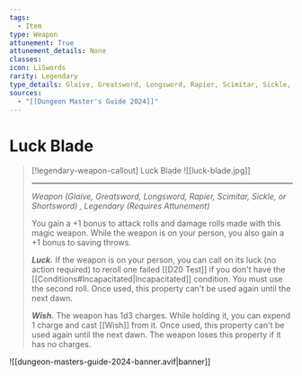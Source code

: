 ```yaml
---
tags:
  - Item
type: Weapon
attunement: True
attunement_details: None
classes:
icon: LiSwords
rarity: Legendary
type_details: Glaive, Greatsword, Longsword, Rapier, Scimitar, Sickle, or Shortsword
sources: 
  - "[[Dungeon Master's Guide 2024]]"
---
```

# Luck Blade
>[!legendary-weapon-callout] Luck Blade
>![[luck-blade.jpg]]
>
>- - -
>_Weapon (Glaive, Greatsword, Longsword, Rapier, Scimitar, Sickle, or Shortsword) , Legendary (Requires Attunement)_
>
>You gain a +1 bonus to attack rolls and damage rolls made with this magic weapon. While the weapon is on your person, you also gain a +1 bonus to saving throws.
>
>**_Luck._** If the weapon is on your person, you can call on its luck (no action required) to reroll one failed [[D20 Test]] if you don't have the [[Conditions#Incapacitated\|Incapacitated]] condition. You must use the second roll. Once used, this property can't be used again until the next dawn.
>
>**_Wish._** The weapon has 1d3 charges. While holding it, you can expend 1 charge and cast [[Wish]] from it. Once used, this property can't be used again until the next dawn. The weapon loses this property if it has no charges.
>


![[dungeon-masters-guide-2024-banner.avif|banner]]
